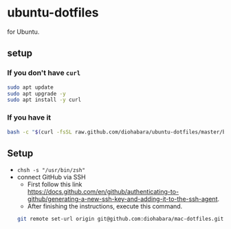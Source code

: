 # ubuntu-dotfiles

for Ubuntu.

## setup

### If you don't have `curl`

```sh
sudo apt update
sudo apt upgrade -y
sudo apt install -y curl
```

### If you have it

```sh
bash -c "$(curl -fsSL raw.github.com/diohabara/ubuntu-dotfiles/master/bin/setup.sh)"
```

## Setup

- `chsh -s "/usr/bin/zsh"`
- connect GitHub via SSH
  - First follow this link <https://docs.github.com/en/github/authenticating-to-github/generating-a-new-ssh-key-and-adding-it-to-the-ssh-agent>.
  - After finishing the instructions, execute this command.
  ```sh
  git remote set-url origin git@github.com:diohabara/mac-dotfiles.git
  ```
